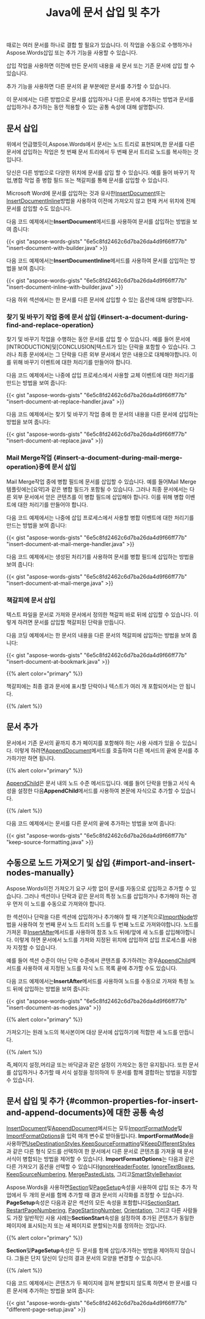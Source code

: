 ﻿---
title: Java에 문서 삽입 및 추가
second_title: Aspose.WordsJava
articleTitle: 문서 삽입 및 추가
linktitle: 문서 삽입 및 추가
description: "문서를 하나로 결합:찾기 및 바꾸기,병합 필드,책갈피 또는 단순히Java의 문서 끝을 사용하여 문서를 새 또는 기존 문서에 삽입하거나 추가합니다."
type: docs
weight: 80
url: /ko/java/insert-and-append-documents/
timestamp: 2024-01-27-14-07-04
---

때로는 여러 문서를 하나로 결합 할 필요가 있습니다. 이 작업을 수동으로 수행하거나Aspose.Words삽입 또는 추가 기능을 사용할 수 있습니다.

삽입 작업을 사용하면 이전에 만든 문서의 내용을 새 문서 또는 기존 문서에 삽입 할 수 있습니다.

추가 기능을 사용하면 다른 문서의 끝 부분에만 문서를 추가할 수 있습니다.

이 문서에서는 다른 방법으로 문서를 삽입하거나 다른 문서에 추가하는 방법과 문서를 삽입하거나 추가하는 동안 적용할 수 있는 공통 속성에 대해 설명합니다.

## 문서 삽입

위에서 언급했듯이,Aspose.Words에서 문서는 노드 트리로 표현되며,한 문서를 다른 문서에 삽입하는 작업은 첫 번째 문서 트리에서 두 번째 문서 트리로 노드를 복사하는 것입니다.

당신은 다른 방법으로 다양한 위치에 문서를 삽입 할 수 있습니다. 예를 들어 바꾸기 작업,병합 작업 중 병합 필드 또는 책갈피를 통해 문서를 삽입할 수 있습니다.

Microsoft Word에 문서를 삽입하는 것과 유사한[InsertDocument](https://reference.aspose.com/words/java/com.aspose.words/documentbuilder/#insertDocument-com.aspose.words.Document-int)또는[InsertDocumentInline](https://reference.aspose.com/words/java/com.aspose.words/documentbuilder/#insertDocumentInline-com.aspose.words.Document-int-com.aspose.words.ImportFormatOptions)방법을 사용하여 이전에 가져오지 않고 현재 커서 위치에 전체 문서를 삽입할 수도 있습니다.

다음 코드 예제에서는**InsertDocument**메서드를 사용하여 문서를 삽입하는 방법을 보여 줍니다:

{{< gist "aspose-words-gists" "6e5c8fd2462c6d7ba26da4d9f66ff77b" "insert-document-with-builder.java" >}}

다음 코드 예제에서는**InsertDocumentInline**메서드를 사용하여 문서를 삽입하는 방법을 보여 줍니다:

{{< gist "aspose-words-gists" "6e5c8fd2462c6d7ba26da4d9f66ff77b" "insert-document-inline-with-builder.java" >}}

다음 하위 섹션에서는 한 문서를 다른 문서에 삽입할 수 있는 옵션에 대해 설명합니다.

### 찾기 및 바꾸기 작업 중에 문서 삽입 {#insert-a-document-during-find-and-replace-operation}

찾기 및 바꾸기 작업을 수행하는 동안 문서를 삽입 할 수 있습니다. 예를 들어 문서에[INTRODUCTION]및[CONCLUSION]텍스트가 있는 단락을 포함할 수 있습니다. 그러나 최종 문서에서는 그 단락을 다른 외부 문서에서 얻은 내용으로 대체해야합니다. 이를 위해 바꾸기 이벤트에 대한 처리기를 만들어야 합니다.

다음 코드 예제에서는 나중에 삽입 프로세스에서 사용할 교체 이벤트에 대한 처리기를 만드는 방법을 보여 줍니다:

{{< gist "aspose-words-gists" "6e5c8fd2462c6d7ba26da4d9f66ff77b" "insert-document-at-replace-handler.java" >}}

다음 코드 예제에서는 찾기 및 바꾸기 작업 중에 한 문서의 내용을 다른 문서에 삽입하는 방법을 보여 줍니다:

{{< gist "aspose-words-gists" "6e5c8fd2462c6d7ba26da4d9f66ff77b" "insert-document-at-replace.java" >}}

### Mail Merge작업 {#insert-a-document-during-mail-merge-operation}중에 문서 삽입

Mail Merge작업 중에 병합 필드에 문서를 삽입할 수 있습니다. 예를 들어Mail Merge템플릿에는[요약]과 같은 병합 필드가 포함될 수 있습니다. 그러나 최종 문서에서는 다른 외부 문서에서 얻은 콘텐츠를 이 병합 필드에 삽입해야 합니다. 이를 위해 병합 이벤트에 대한 처리기를 만들어야 합니다.

다음 코드 예제에서는 나중에 삽입 프로세스에서 사용할 병합 이벤트에 대한 처리기를 만드는 방법을 보여 줍니다:

{{< gist "aspose-words-gists" "6e5c8fd2462c6d7ba26da4d9f66ff77b" "insert-document-at-mail-merge-handler.java" >}}

다음 코드 예제에서는 생성된 처리기를 사용하여 문서를 병합 필드에 삽입하는 방법을 보여 줍니다:

{{< gist "aspose-words-gists" "6e5c8fd2462c6d7ba26da4d9f66ff77b" "insert-document-at-mail-merge.java" >}}

### 책갈피에 문서 삽입

텍스트 파일을 문서로 가져와 문서에서 정의한 책갈피 바로 뒤에 삽입할 수 있습니다. 이렇게 하려면 문서를 삽입할 책갈피된 단락을 만듭니다.

다음 코딩 예제에서는 한 문서의 내용을 다른 문서의 책갈피에 삽입하는 방법을 보여 줍니다:

{{< gist "aspose-words-gists" "6e5c8fd2462c6d7ba26da4d9f66ff77b" "insert-document-at-bookmark.java" >}}

{{% alert color="primary" %}}

책갈피에는 최종 결과 문서에 표시할 단락이나 텍스트가 여러 개 포함되어서는 안 됩니다.

{{% /alert %}}

## 문서 추가

문서에서 기존 문서의 끝까지 추가 페이지를 포함해야 하는 사용 사례가 있을 수 있습니다. 이렇게 하려면[AppendDocument](https://reference.aspose.com/words/java/com.aspose.words/document/#appendDocument-com.aspose.words.Document-int)메서드를 호출하여 다른 메서드의 끝에 문서를 추가하기만 하면 됩니다.

{{% alert color="primary" %}}

[AppendChild](https://reference.aspose.com/words/java/com.aspose.words/document/#appendChild-com.aspose.words.Node)은 문서 내의 노드 수준 메서드입니다. 예를 들어 단락을 만들고 서식 속성을 설정한 다음**AppendChild**메서드를 사용하여 본문에 자식으로 추가할 수 있습니다.

{{% /alert %}}

다음 코드 예제에서는 문서를 다른 문서의 끝에 추가하는 방법을 보여 줍니다:

{{< gist "aspose-words-gists" "6e5c8fd2462c6d7ba26da4d9f66ff77b" "keep-source-formatting.java" >}}

## 수동으로 노드 가져오기 및 삽입 {#import-and-insert-nodes-manually}

Aspose.Words이전 가져오기 요구 사항 없이 문서를 자동으로 삽입하고 추가할 수 있습니다. 그러나 섹션이나 단락과 같은 문서의 특정 노드를 삽입하거나 추가해야 하는 경우 먼저 이 노드를 수동으로 가져와야 합니다.

한 섹션이나 단락을 다른 섹션에 삽입하거나 추가해야 할 때 기본적으로[ImportNode](https://reference.aspose.com/words/java/com.aspose.words/document/#importNode-com.aspose.words.Node-boolean)방법을 사용하여 첫 번째 문서 노드 트리의 노드를 두 번째 노드로 가져와야합니다. 노드를 가져온 후[InsertAfter](https://reference.aspose.com/words/java/com.aspose.words/document/#insertBefore-com.aspose.words.Node-com.aspose.words.Node)메서드를 사용하여 참조 노드 뒤에/앞에 새 노드를 삽입해야합니다. 이렇게 하면 문서에서 노드를 가져와 지정된 위치에 삽입하여 삽입 프로세스를 사용자 지정할 수 있습니다.

예를 들어 섹션 수준이 아닌 단락 수준에서 콘텐츠를 추가하려는 경우[AppendChild](https://reference.aspose.com/words/java/com.aspose.words/document/#appendChild-com.aspose.words.Node)메서드를 사용하여 새 지정된 노드를 자식 노드 목록 끝에 추가할 수도 있습니다.

다음 코드 예제에서는**InsertAfter**메서드를 사용하여 노드를 수동으로 가져와 특정 노드 뒤에 삽입하는 방법을 보여 줍니다:

{{< gist "aspose-words-gists" "6e5c8fd2462c6d7ba26da4d9f66ff77b" "insert-document-as-nodes.java" >}}

{{% alert color="primary" %}}

가져오기는 원래 노드의 복사본이며 대상 문서에 삽입하기에 적합한 새 노드를 만듭니다.

{{% /alert %}}

즉,페이지 설정,머리글 또는 바닥글과 같은 설정이 가져오는 동안 유지됩니다. 또한 문서를 삽입하거나 추가할 때 서식 설정을 정의하여 두 문서를 함께 결합하는 방법을 지정할 수 있습니다.

## 문서 삽입 및 추가 {#common-properties-for-insert-and-append-documents}에 대한 공통 속성

[InsertDocument](https://reference.aspose.com/words/java/com.aspose.words/documentbuilder/#insertDocument-com.aspose.words.Document-int)및[AppendDocument](https://reference.aspose.com/words/java/com.aspose.words/document/#appendDocument-com.aspose.words.Document-int)메서드는 모두[ImportFormatMode](https://reference.aspose.com/words/java/com.aspose.words/importformatmode/)및[ImportFormatOptions](https://reference.aspose.com/words/java/com.aspose.words/importformatoptions/)을 입력 매개 변수로 받아들입니다. **ImportFormatMode**을 사용하면[UseDestinationStyles](https://reference.aspose.com/words/java/com.aspose.words/importformatmode/#USE-DESTINATION-STYLES),[KeepSourceFormatting](https://reference.aspose.com/words/java/com.aspose.words/importformatmode/#KEEP-SOURCE-FORMATTING)및[KeepDifferentStyles](https://reference.aspose.com/words/java/com.aspose.words/importformatmode/#KEEP-DIFFERENT-STYLES)과 같은 다른 형식 모드를 선택하여 한 문서에서 다른 문서로 콘텐츠를 가져올 때 문서 서식이 병합되는 방법을 제어할 수 있습니다. **ImportFormatOptions**는 다음과 같은 다른 가져오기 옵션을 선택할 수 있습니다[IgnoreHeaderFooter](https://reference.aspose.com/words/java/com.aspose.words/importformatoptions/#getIgnoreHeaderFooter), [IgnoreTextBoxes](https://reference.aspose.com/words/java/com.aspose.words/importformatoptions/#getIgnoreTextBoxes), [KeepSourceNumbering](https://reference.aspose.com/words/java/com.aspose.words/importformatoptions/#getKeepSourceNumbering), [MergePastedLists](https://reference.aspose.com/words/java/com.aspose.words/importformatoptions/#getMergePastedLists), 그리고[SmartStyleBehavior](https://reference.aspose.com/words/java/com.aspose.words/importformatoptions/#getSmartStyleBehavior)

Aspose.Words을 사용하면[Section](https://reference.aspose.com/words/java/com.aspose.words/section/)및[PageSetup](https://reference.aspose.com/words/java/com.aspose.words/pagesetup/)속성을 사용하여 삽입 또는 추가 작업에서 두 개의 문서를 함께 추가할 때 결과 문서의 시각화를 조정할 수 있습니다. **PageSetup**속성은 다음과 같은 섹션의 모든 속성을 포함합니다[SectionStart](https://reference.aspose.com/words/java/com.aspose.words/pagesetup/#getSectionStart), [RestartPageNumbering](https://reference.aspose.com/words/java/com.aspose.words/pagesetup/#getRestartPageNumbering), [PageStartingNumber](https://reference.aspose.com/words/java/com.aspose.words/pagesetup/#getPageStartingNumber), [Orientation](https://reference.aspose.com/words/java/com.aspose.words/pagesetup/#getOrientation), 그리고 다른 사람들도 가장 일반적인 사용 사례는**SectionStart**속성을 설정하여 추가된 콘텐츠가 동일한 페이지에 표시되는지 또는 새 페이지로 분할되는지를 정의하는 것입니다.

{{% alert color="primary" %}}

**Section**및**PageSetup**속성은 두 문서를 함께 삽입/추가하는 방법을 제어하지 않습니다. 그들은 단지 당신이 당신의 결과 문서의 모양을 변경할 수 있습니다.

{{% /alert %}}

다음 코드 예제에서는 콘텐츠가 두 페이지에 걸쳐 분할되지 않도록 하면서 한 문서를 다른 문서에 추가하는 방법을 보여 줍니다:

{{< gist "aspose-words-gists" "6e5c8fd2462c6d7ba26da4d9f66ff77b" "different-page-setup.java" >}}
